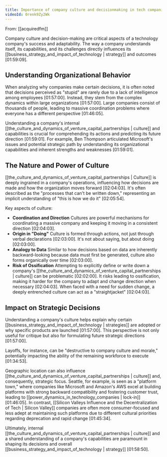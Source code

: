 ```yaml
---
title: Importance of company culture and decisionmaking in tech companies
videoId: 0renk9Zy2Wk
---
```


From: [[acquiredfm]] <br/> 

Company culture and decision-making are critical aspects of a technology company's success and adaptability. The way a company understands itself, its capabilities, and its challenges directly influences its [[business_strategy_and_impact_of_technology | strategy]] and outcomes <a class="yt-timestamp" data-t="01:59:09">[01:59:09]</a>.

## Understanding Organizational Behavior

When analyzing why companies make certain decisions, it is often noted that decisions perceived as "stupid" are rarely due to a lack of intelligence among employees <a class="yt-timestamp" data-t="01:57:00">[01:57:00]</a>. Instead, they stem from the complex dynamics within large organizations <a class="yt-timestamp" data-t="01:57:00">[01:57:00]</a>. Large companies consist of thousands of people, leading to massive coordination problems where everyone has a different perspective <a class="yt-timestamp" data-t="01:46:05">[01:46:05]</a>.

Understanding a company's internal [[the_culture_and_dynamics_of_venture_capital_partnerships | culture]] and capabilities is crucial for comprehending its actions and predicting its future direction <a class="yt-timestamp" data-t="01:59:01">[01:59:01]</a>. For example, Ben Thompson articulated Microsoft's issues and potential strategic path by understanding its organizational capabilities and inherent strengths and weaknesses <a class="yt-timestamp" data-t="01:59:01">[01:59:01]</a>.

## The Nature and Power of Culture

[[the_culture_and_dynamics_of_venture_capital_partnerships | Culture]] is deeply ingrained in a company's operations, influencing how decisions are made and how the organization moves forward <a class="yt-timestamp" data-t="02:04:03">[02:04:03]</a>. It's often described as the "processes that can't be written down," representing an implicit understanding of "this is how we do it" <a class="yt-timestamp" data-t="02:05:54">[02:05:54]</a>.

Key aspects of culture:
*   **Coordination and Direction** Cultures are powerful mechanisms for coordinating a massive company and keeping it moving in a consistent direction <a class="yt-timestamp" data-t="02:04:03">[02:04:03]</a>.
*   **Origin in "Doing"** Culture is formed through actions, not just through verbal declarations <a class="yt-timestamp" data-t="02:03:00">[02:03:00]</a>. It's not about saying, but about doing <a class="yt-timestamp" data-t="02:03:00">[02:03:00]</a>.
*   **Analogy to Data** Similar to how decisions based on data are inherently backward-looking because data must first be generated, culture also forms organically over time <a class="yt-timestamp" data-t="02:03:00">[02:03:00]</a>.
*   **Risk of Ossification** Attempting to explicitly define or write down a company's [[the_culture_and_dynamics_of_venture_capital_partnerships | culture]] can be problematic <a class="yt-timestamp" data-t="02:02:00">[02:02:00]</a>. It risks leading to ossification, making it harder for the company to adapt and change direction when necessary <a class="yt-timestamp" data-t="02:04:03">[02:04:03]</a>. When faced with a need for sudden change, a deeply entrenched culture can act as a "straightjacket" <a class="yt-timestamp" data-t="02:04:03">[02:04:03]</a>.

## Impact on Strategic Decisions

Understanding a company's culture helps explain why certain [[business_strategy_and_impact_of_technology | strategies]] are adopted or why specific products are launched <a class="yt-timestamp" data-t="01:57:00">[01:57:00]</a>. This perspective is not only useful for critique but also for formulating future strategic directions <a class="yt-timestamp" data-t="01:57:00">[01:57:00]</a>.

Layoffs, for instance, can be "destructive to company culture and morale," potentially impacting the ability of the remaining workforce to execute <a class="yt-timestamp" data-t="01:34:53">[01:34:53]</a>.

Geographic location can also influence [[the_culture_and_dynamics_of_venture_capital_partnerships | culture]] and, consequently, strategic focus. Seattle, for example, is seen as a "platform town," where companies like Microsoft and Amazon's AWS excel at building platforms with strong backward compatibility and fostering customer trust, leading to [[power_dynamics_in_technology_companies | lock-in]] <a class="yt-timestamp" data-t="01:46:05">[01:46:05]</a>. In contrast, [[Silicon Valleys Influence and the Decentralization of Tech | Silicon Valley]] companies are often more consumer-focused and less adept at maintaining such platforms due to different cultural priorities regarding deprecation and rapid change <a class="yt-timestamp" data-t="01:45:34">[01:45:34]</a>.

Ultimately, internal [[the_culture_and_dynamics_of_venture_capital_partnerships | culture]] and a shared understanding of a company's capabilities are paramount in shaping its decisions and overall [[business_strategy_and_impact_of_technology | strategy]] <a class="yt-timestamp" data-t="01:58:50">[01:58:50]</a>.
